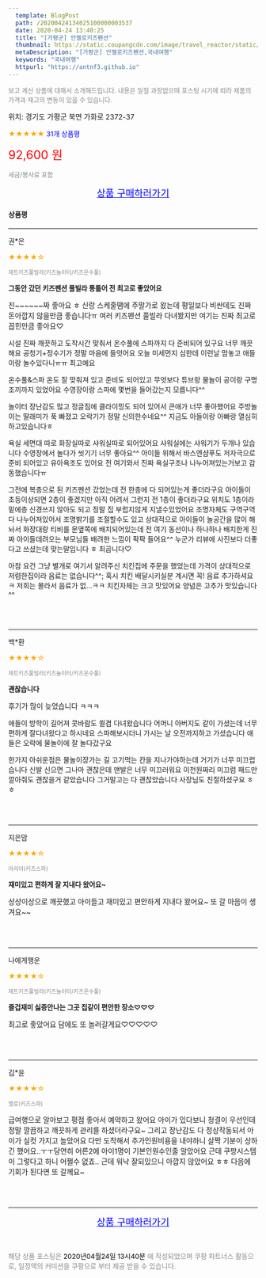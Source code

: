 ```yaml
---
  template: BlogPost
  path: /20200424134025100000003537
  date: 2020-04-24 13:40:25
  title: "[가평군] 안젤로키즈펜션"
  thumbnail: https://static.coupangcdn.com/image/travel_reactor/static/booking/image/pension/ddnayo/fda74cc0-0cd2-4418-96ff-a8c2d3e8cdad.jpg
  metaDescription: "[가평군] 안젤로키즈펜션,국내여행"
  keywords: "국내여행"
  httpurl: "https://antnf3.github.io"
---
```

  
<span style="color: #888;font-size:0.8rem">보고 계신 상품에 대해서 소개해드립니다.
내용은 일절 과장없으며 포스팅 시기에 따라 제품의 가격과 재고의 변동이 있을 수 있습니다.</span>
  
<span style="font-size: 0.9rem;">위치: 경기도 가평군 북면 가화로 2372-37</span>
  
<span style="color: orange;">★★★★★</span> <span style="color: blue;font-size: 0.85rem;">31개 상품평</span>
  
<span style="color: red;font-size: 1.5rem;">92,600 원</span>
  
<span style="color: #888;font-size:0.8rem">세금/봉사료 포함</span>





<p align="center"><a href="http://me2.do/FGps8kdh" style="font-size: 1.2rem; color: blue;">상품 구매하러가기</a></p>

#### 상품평
  
---
  
권*은
    
<span style="color: orange;">★★★★☆</span>
    
<span style="color: #888;font-size:0.7rem">제트키즈풀빌라(키즈놀이터/키즈온수풀)</span>
    
<span style="font-size:0.85rem">**그동안 갔던 키즈펜션 풀빌라 통틀어 전 최고로 좋았어요**</span>
    
<span style="font-size: 0.9rem;">진~~~~~~짜 좋아요 ㅎ 신랑 스케줄땜에 주말가로 왔는데 평일보다 비싼데도 진짜 돈아깝지 않을만큼 좋습니다ㅠ 여러 키즈펜션 풀빌라 다녀봤지만 여기는 진짜 최고로 꼽힌만큼 좋아요♡

시설
진짜 깨끗하고 도착시간 맞춰서 온수풀에 스파까지 
다 준비되어 있구요 너무 깨끗해요
공청기+정수기가 정말 마음에 들엇어요
오늘 미세먼지 심한데 이런날 맘놓고 애들이랑
놀수있다니ㅠㅠ 최고예요

온수풀&스파
온도 잘 맞춰져 있고 준비도 되어있고
무엇보다 튜브랑 물놀이 공이랑 구명조끼까지 있었어요
수영장이랑 스파에 몇번을 들어갔는지 모릅니다^^

놀이터
장난감도 많고 정글짐에 클라이밍도 되어 있어서
큰애가 너무 좋아했어요
주방놀이는 딸래미가 푹 빠졌고 오락기가 정말 신의한수네요^^
지금도 아들이랑 아빠랑 열심히 하고있습니다ㅎ

욕실
세면대 따로 화장실따로 샤워실따로 되어있어요
샤워실에는 샤워기가 두개나 있습니다 수영장에서 놀다가
씻기기 너무 좋아요^^ 아이들 위해서 바스엔샴푸도 저자극으로
준비 되어있고 유아욕조도 있어요
전 여기와서 진짜 욕실구조나 나누어져있는거보고 감동했습니다ㅠ

그전에 복층으로 된 키즈펜션 갔었는데 전 한층에
다 되어있는게 좋더라구요 아이들이 초등이상되면 2층이 좋겠지만
아직 어려서 그런지 전 1층이 좋더라구요
위치도 1층이라 밑에층 신경쓰지 않아도 되고 정말 집 부럽지않게
지낼수있었어요 조명자체도 구역구역 다 나누어져있어서 조명밝기를 조절할수도
있고 상대적으로 아이들이 놀공간을 많이 해놔서 화장대랑 티비를 문옆쪽에
배치되어있는데 전 여기 동선이나 하나하나 배치한게 진짜 아이들데려오는
부모님들 배려한 느낌이 팍팍 들어요^^
누군가 리뷰에 사진보다 더좋다고 쓰셨는데 맞는말입니다 ㅎ
최곱니다♡

아참 요건 그냥 별개로
여기서 알려주신 치킨집에 주문을 했었는데 가격이 상대적으로
저렴한집이라 음료는 없습니다^^;  혹시 치킨 배달시키실분 계시면
꼭! 음료 추가하셔요 ㅋ 저희는 몰라서 음료가 없...ㅋㅋ
치킨자체는 크고 맛있어요 양념은
고추가 맛있습니다^^</span>
    
<br>
<br>

---
  
백*환
    
<span style="color: orange;">★★★★☆</span>
    
<span style="color: #888;font-size:0.7rem">제트키즈풀빌라(키즈놀이터/키즈온수풀)</span>
    
<span style="font-size:0.85rem">**괜찮습니다**</span>
    
<span style="font-size: 0.9rem;">후기가 많이 늦었습니다 ㅋㅋㅋ

애들이 방학이 길어져 콧바람도 쐴겸 다녀왔습니다
어머니 아버지도 같이 가셨는데 너무 편하게 잘다녀왔다고
하시네요 스파해보시더니 가시는 날 오전까지하고 가셨습니다
애들은 오락에 물놀이에 잘 놀다갔구요

한가지 아쉬운점은 물놀이장가는 길
고기먹는 칸을 지나가야하는데 거기가 너무 미끄럽습니다
신발 신으면 그나마 괜찮은데 맨발은 너무 미끄러워요
이천원짜리 미끄럼 패드만 깔아줘도 괜찮을거 같았습니다
그거말고는 다 괜찮았습니다
사장님도 친절하셨구요 ㅎㅎ</span>
    
<br>
<br>

---
  
지은맘
    
<span style="color: orange;">★★★★☆</span>
    
<span style="color: #888;font-size:0.7rem">아리아(키즈스파)</span>
    
<span style="font-size:0.85rem">**재미있고 편하게 잘 지내다 왔어요~**</span>
    
<span style="font-size: 0.9rem;">상상이상으로 깨끗했고 아이들고 재미있고 편안하게 지내다 왔어요~
또 갈 마음이 생겨요~~</span>
    
<br>
<br>

---
  
나에게행운
    
<span style="color: orange;">★★★★☆</span>
    
<span style="color: #888;font-size:0.7rem">제트키즈풀빌라(키즈놀이터/키즈온수풀)</span>
    
<span style="font-size:0.85rem">**즐겁재미 싫증안나는 그곳 집같이 편안한 장소♡♡♡**</span>
    
<span style="font-size: 0.9rem;">최고로 좋았어요 담에도 또 놀러갈게요♡♡♡♡♡</span>
    
<br>
<br>

---
  
김*윤
    
<span style="color: orange;">★★★★☆</span>
    
<span style="color: #888;font-size:0.7rem">밸로(키즈스파)</span>
    

    
<span style="font-size: 0.9rem;">급여행으로 알아보고 평점 좋아서 예약하고 왔어요
아이가 있다보니 청결이 우선인데 정말 깔끔하고 깨끗하게 
관리를 하셨더라구요~
그리고 장난감도 다 정상작동되서 아이가 실컷 가지고 놀았어요
다만 도착해서 추가인원비용을 내야하니 살짝 기분이 상하긴 했어요..ㅜㅜ당연히 어른2에 아이1명이 기본인원수인줄 알았어요  근데 쿠팡시스템이 그렇다고 하니 어쩔수 없죠.. 근데 워낙 잘되있으니 아깝지 않았어요 ㅎㅎ
다음에 기회가 된다면 또 갈께요~</span>
    
<br>
<br>


  
---
  
<p align="center"><a href="http://me2.do/FGps8kdh" style="font-size: 1.2rem; color: blue;">상품 구매하러가기</a></p>
  
<br>
  
<span style="font-size: 0.85rem; color: #888;">해당 상품 포스팅은 <span style="color: #000;"> 2020년04월24일 13시40분 </span> 에 작성되었으며 쿠팡 파트너스 활동으로, 일정액의 커미션을 쿠팡으로 부터 제공 받을 수 있습니다.</span>